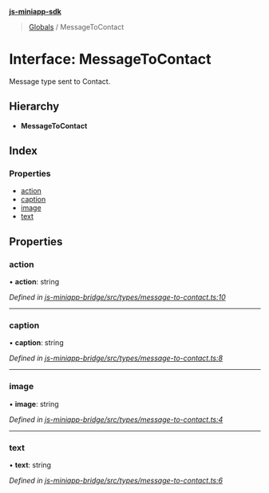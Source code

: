 **[js-miniapp-sdk](../README.md)**

> [Globals](../README.md) / MessageToContact

# Interface: MessageToContact

Message type sent to Contact.

## Hierarchy

* **MessageToContact**

## Index

### Properties

* [action](messagetocontact.md#action)
* [caption](messagetocontact.md#caption)
* [image](messagetocontact.md#image)
* [text](messagetocontact.md#text)

## Properties

### action

•  **action**: string

*Defined in [js-miniapp-bridge/src/types/message-to-contact.ts:10](https://github.com/rakutentech/js-miniapp/blob/270cb2a/js-miniapp-bridge/src/types/message-to-contact.ts#L10)*

___

### caption

•  **caption**: string

*Defined in [js-miniapp-bridge/src/types/message-to-contact.ts:8](https://github.com/rakutentech/js-miniapp/blob/270cb2a/js-miniapp-bridge/src/types/message-to-contact.ts#L8)*

___

### image

•  **image**: string

*Defined in [js-miniapp-bridge/src/types/message-to-contact.ts:4](https://github.com/rakutentech/js-miniapp/blob/270cb2a/js-miniapp-bridge/src/types/message-to-contact.ts#L4)*

___

### text

•  **text**: string

*Defined in [js-miniapp-bridge/src/types/message-to-contact.ts:6](https://github.com/rakutentech/js-miniapp/blob/270cb2a/js-miniapp-bridge/src/types/message-to-contact.ts#L6)*
